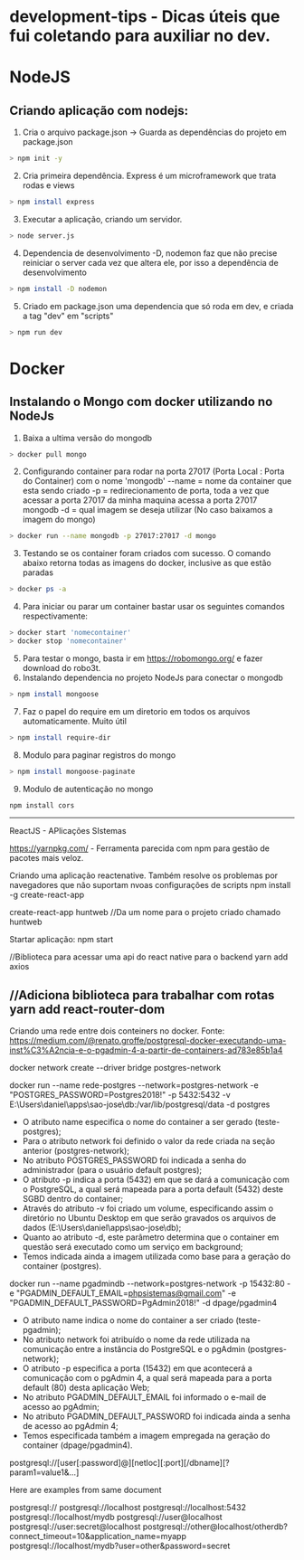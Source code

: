 # development-tips - Dicas úteis que fui coletando para auxiliar no dev.

# NodeJS

## Criando aplicação com nodejs:

1. Cria o arquivo package.json -> Guarda as dependências do projeto em package.json
```bash
> npm init -y 
```
2. Cria primeira dependência. Express é um microframework que trata rodas e views
```bash
> npm install express  
```
3. Executar a aplicação, criando um servidor.
```bash
> node server.js
```
4. Dependencia de desenvolvimento -D, nodemon faz que não precise reiniciar o server cada vez que altera ele, por isso a dependência de desenvolvimento
```bash
> npm install -D nodemon 
```
5. Criado em package.json uma dependencia que só roda em dev, e criada a tag "dev" em "scripts"
```bash
> npm run dev 
```

# Docker

## Instalando o Mongo com docker utilizando no NodeJs

1. Baixa a ultima versão do mongodb
```bash
> docker pull mongo
```
2. Configurando container para rodar na porta 27017 (Porta Local : Porta do Container) com o nome 'mongodb'
--name = nome da container que esta sendo criado
-p = redirecionamento de porta, toda a vez que acessar a porta 27017 da minha maquina acessa a porta 27017 mongodb
-d = qual imagem se deseja utilizar (No caso baixamos a imagem do mongo)
```bash
> docker run --name mongodb -p 27017:27017 -d mongo
```
3. Testando se os container foram criados com sucesso. 
O comando abaixo retorna todas as imagens do docker, inclusive as que estão paradas
```bash
> docker ps -a 
```
4. Para iniciar ou parar um container bastar usar os seguintes comandos respectivamente:
```bash
> docker start 'nomecontainer'
> docker stop 'nomecontainer'
```
5. Para testar o mongo, basta ir em https://robomongo.org/ e fazer download do robo3t.
6. Instalando dependencia no projeto NodeJs para conectar o mongodb
```bash
> npm install mongoose 
```
7. Faz o papel do require em um diretorio em todos os arquivos automaticamente. Muito útil
```bash
> npm install require-dir 
```
8. Modulo para paginar registros do mongo
```bash
> npm install mongoose-paginate  
```
9. Modulo de autenticação no mongo
```bash
npm install cors
```

------------------------------
ReactJS - APlicações SIstemas

https://yarnpkg.com/ - Ferramenta parecida com npm para gestão de pacotes mais veloz.

Criando uma aplicação reactenative. Também resolve os problemas por navegadores que não suportam nvoas configurações de scripts
npm install -g create-react-app

create-react-app huntweb //Da um nome para o projeto criado chamado huntweb

Startar aplicação: npm start

//Biblioteca para acessar uma api do react native para o backend
yarn add axios

//Adiciona biblioteca para trabalhar com rotas
yarn add react-router-dom
------------------------------------------------------------------
Criando uma rede entre dois conteiners no docker.
Fonte: https://medium.com/@renato.groffe/postgresql-docker-executando-uma-inst%C3%A2ncia-e-o-pgadmin-4-a-partir-de-containers-ad783e85b1a4


docker network create --driver bridge postgres-network

docker run --name rede-postgres --network=postgres-network -e "POSTGRES_PASSWORD=Postgres2018!" -p 5432:5432 -v E:\Users\daniel\apps\sao-jose\db:/var/lib/postgresql/data -d postgres
- O atributo name especifica o nome do container a ser gerado (teste-postgres);
- Para o atributo network foi definido o valor da rede criada na seção anterior (postgres-network);
- No atributo POSTGRES_PASSWORD foi indicada a senha do administrador (para o usuário default postgres);
- O atributo -p indica a porta (5432) em que se dará a comunicação com o PostgreSQL, a qual será mapeada para a porta default (5432) deste SGBD dentro do container;
- Através do atributo -v foi criado um volume, especificando assim o diretório no Ubuntu Desktop em que serão gravados os arquivos de dados (E:\Users\daniel\apps\sao-jose\db);
- Quanto ao atributo -d, este parâmetro determina que o container em questão será executado como um serviço em background;
- Temos indicada ainda a imagem utilizada como base para a geração do container (postgres).

docker run --name pgadmindb --network=postgres-network -p 15432:80 -e "PGADMIN_DEFAULT_EMAIL=phpsistemas@gmail.com" -e "PGADMIN_DEFAULT_PASSWORD=PgAdmin2018!" -d dpage/pgadmin4
- O atributo name indica o nome do container a ser criado (teste-pgadmin);
- No atributo network foi atribuído o nome da rede utilizada na comunicação entre a instância do PostgreSQL e o pgAdmin (postgres-network);
- O atributo -p especifica a porta (15432) em que acontecerá a comunicação com o pgAdmin 4, a qual será mapeada para a porta default (80) desta aplicação Web;
- No atributo PGADMIN_DEFAULT_EMAIL foi informado o e-mail de acesso ao pgAdmin;
- No atributo PGADMIN_DEFAULT_PASSWORD foi indicada ainda a senha de acesso ao pgAdmin 4;
- Temos especificada também a imagem empregada na geração do container (dpage/pgadmin4).

postgresql://[user[:password]@][netloc][:port][/dbname][?param1=value1&...]

Here are examples from same document

postgresql://
postgresql://localhost
postgresql://localhost:5432
postgresql://localhost/mydb
postgresql://user@localhost
postgresql://user:secret@localhost
postgresql://other@localhost/otherdb?connect_timeout=10&application_name=myapp
postgresql://localhost/mydb?user=other&password=secret
